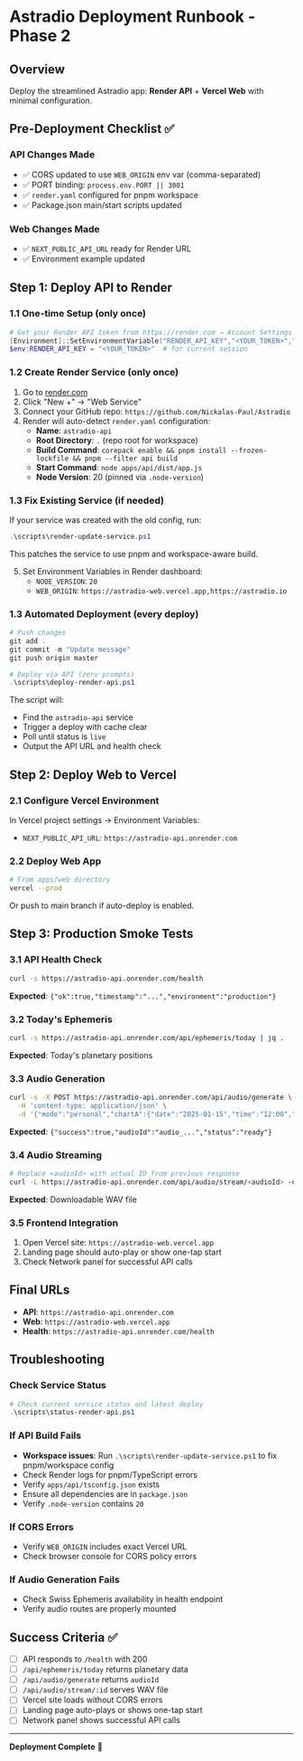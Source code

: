 # Astradio Deployment Runbook - Phase 2

## Overview
Deploy the streamlined Astradio app: **Render API** + **Vercel Web** with minimal configuration.

## Pre-Deployment Checklist ✅

### API Changes Made
- ✅ CORS updated to use `WEB_ORIGIN` env var (comma-separated)
- ✅ PORT binding: `process.env.PORT || 3001`
- ✅ `render.yaml` configured for pnpm workspace
- ✅ Package.json main/start scripts updated

### Web Changes Made  
- ✅ `NEXT_PUBLIC_API_URL` ready for Render URL
- ✅ Environment example updated

## Step 1: Deploy API to Render

### 1.1 One-time Setup (only once)
```powershell
# Get your Render API token from https://render.com → Account Settings → API Keys
[Environment]::SetEnvironmentVariable("RENDER_API_KEY","<YOUR_TOKEN>","User")
$env:RENDER_API_KEY = "<YOUR_TOKEN>"  # for current session
```

### 1.2 Create Render Service (only once)
1. Go to [render.com](https://render.com)
2. Click "New +" → "Web Service"
3. Connect your GitHub repo: `https://github.com/Nickalas-Paul/Astradio`
4. Render will auto-detect `render.yaml` configuration:
   - **Name**: `astradio-api`
   - **Root Directory**: `.` (repo root for workspace)
   - **Build Command**: `corepack enable && pnpm install --frozen-lockfile && pnpm --filter api build`
   - **Start Command**: `node apps/api/dist/app.js`
   - **Node Version**: 20 (pinned via `.node-version`)

### 1.3 Fix Existing Service (if needed)
If your service was created with the old config, run:
```powershell
.\scripts\render-update-service.ps1
```
This patches the service to use pnpm and workspace-aware build.

5. Set Environment Variables in Render dashboard:
   - `NODE_VERSION`: `20`
   - `WEB_ORIGIN`: `https://astradio-web.vercel.app,https://astradio.io`

### 1.3 Automated Deployment (every deploy)
```powershell
# Push changes
git add .
git commit -m "Update message"
git push origin master

# Deploy via API (zero prompts)
.\scripts\deploy-render-api.ps1
```

The script will:
- Find the `astradio-api` service
- Trigger a deploy with cache clear
- Poll until status is `live`
- Output the API URL and health check

## Step 2: Deploy Web to Vercel

### 2.1 Configure Vercel Environment
In Vercel project settings → Environment Variables:
- `NEXT_PUBLIC_API_URL`: `https://astradio-api.onrender.com`

### 2.2 Deploy Web App
```bash
# From apps/web directory
vercel --prod
```

Or push to main branch if auto-deploy is enabled.

## Step 3: Production Smoke Tests

### 3.1 API Health Check
```bash
curl -s https://astradio-api.onrender.com/health
```
**Expected**: `{"ok":true,"timestamp":"...","environment":"production"}`

### 3.2 Today's Ephemeris
```bash
curl -s https://astradio-api.onrender.com/api/ephemeris/today | jq .
```
**Expected**: Today's planetary positions

### 3.3 Audio Generation
```bash
curl -s -X POST https://astradio-api.onrender.com/api/audio/generate \
  -H 'content-type: application/json' \
  -d '{"mode":"personal","chartA":{"date":"2025-01-15","time":"12:00","lat":40.7128,"lon":-74.0060,"tz":"America/New_York"}}'
```
**Expected**: `{"success":true,"audioId":"audio_...","status":"ready"}`

### 3.4 Audio Streaming
```bash
# Replace <audioId> with actual ID from previous response
curl -L https://astradio-api.onrender.com/api/audio/stream/<audioId> -o test.wav
```
**Expected**: Downloadable WAV file

### 3.5 Frontend Integration
1. Open Vercel site: `https://astradio-web.vercel.app`
2. Landing page should auto-play or show one-tap start
3. Check Network panel for successful API calls

## Final URLs

- **API**: `https://astradio-api.onrender.com`
- **Web**: `https://astradio-web.vercel.app`
- **Health**: `https://astradio-api.onrender.com/health`

## Troubleshooting

### Check Service Status
```powershell
# Check current service status and latest deploy
.\scripts\status-render-api.ps1
```

### If API Build Fails
- **Workspace issues**: Run `.\scripts\render-update-service.ps1` to fix pnpm/workspace config
- Check Render logs for pnpm/TypeScript errors
- Verify `apps/api/tsconfig.json` exists
- Ensure all dependencies are in `package.json`
- Verify `.node-version` contains `20`

### If CORS Errors
- Verify `WEB_ORIGIN` includes exact Vercel URL
- Check browser console for CORS policy errors

### If Audio Generation Fails
- Check Swiss Ephemeris availability in health endpoint
- Verify audio routes are properly mounted

## Success Criteria ✅

- [ ] API responds to `/health` with 200
- [ ] `/api/ephemeris/today` returns planetary data
- [ ] `/api/audio/generate` returns `audioId`
- [ ] `/api/audio/stream/:id` serves WAV file
- [ ] Vercel site loads without CORS errors
- [ ] Landing page auto-plays or shows one-tap start
- [ ] Network panel shows successful API calls

---

**Deployment Complete** 🚀
